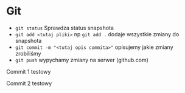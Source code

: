 # Git

- `git status` Sprawdza status snapshota
- `git add <tutaj pliki>` np `git add .` dodaje wszystkie zmiany do snapshota
- `git commit -m "<tutaj opis commita>"` opisujemy jakie zmiany zrobiliśmy
- `git push` wypychamy zmiany na serwer (github.com)

Commit 1 testowy


Commit 2 testowy